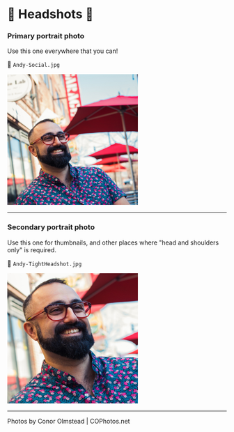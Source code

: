 # 📸 Headshots 📸


### Primary portrait photo

Use this one everywhere that you can!


 📸 `Andy-Social.jpg`

<img src="./Andy-Social.jpg" width=300>



-------------------------------------------------
### Secondary portrait photo

Use this one for thumbnails, and other places where "head and shoulders only" is required.


📸 `Andy-TightHeadshot.jpg`

<img src="./Andy-TightHeadshot.jpg" width=300>


-------------------------------------------------
Photos by Conor Olmstead | COPhotos.net
